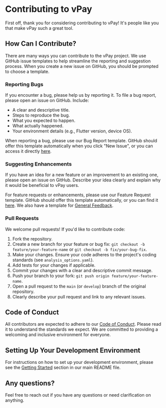 # Contributing to vPay

First off, thank you for considering contributing to vPay! It's people like you that make vPay such a great tool.

## How Can I Contribute?

There are many ways you can contribute to the vPay project. We use GitHub issue templates to help streamline the reporting and suggestion process. When you create a new issue on GitHub, you should be prompted to choose a template.

### Reporting Bugs
If you encounter a bug, please help us by reporting it. To file a bug report, please open an issue on GitHub. Include:
- A clear and descriptive title.
- Steps to reproduce the bug.
- What you expected to happen.
- What actually happened.
- Your environment details (e.g., Flutter version, device OS).

When reporting a bug, please use our Bug Report template. GitHub should offer this template automatically when you click "New Issue", or you can access it directly [here](./.github/ISSUE_TEMPLATE/bug_report.md).

### Suggesting Enhancements
If you have an idea for a new feature or an improvement to an existing one, please open an issue on GitHub. Describe your idea clearly and explain why it would be beneficial to vPay users.

For feature requests or enhancements, please use our Feature Request template. GitHub should offer this template automatically, or you can find it [here](./.github/ISSUE_TEMPLATE/feature_request.md). We also have a template for [General Feedback](./.github/ISSUE_TEMPLATE/feedback.md).

### Pull Requests
We welcome pull requests! If you'd like to contribute code:
1.  Fork the repository.
2.  Create a new branch for your feature or bug fix: `git checkout -b feature/your-feature-name` or `git checkout -b fix/your-bug-fix`.
3.  Make your changes. Ensure your code adheres to the project's coding standards (see `analysis_options.yaml`).
4.  Add tests for your changes if applicable.
5.  Commit your changes with a clear and descriptive commit message.
6.  Push your branch to your fork: `git push origin feature/your-feature-name`.
7.  Open a pull request to the `main` (or `develop`) branch of the original repository.
8.  Clearly describe your pull request and link to any relevant issues.

## Code of Conduct
All contributors are expected to adhere to our [Code of Conduct](./CODE_OF_CONDUCT.md). Please read it to understand the standards we expect. We are committed to providing a welcoming and inclusive environment for everyone.

## Setting Up Your Development Environment
For instructions on how to set up your development environment, please see the [Getting Started](./README.md#getting-started) section in our main README file.

## Any questions?
Feel free to reach out if you have any questions or need clarification on anything.
